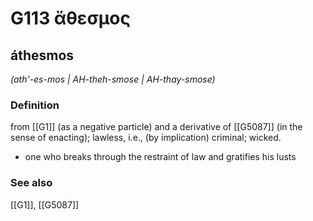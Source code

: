 # G113 ἄθεσμος

## áthesmos

_(ath'-es-mos | AH-theh-smose | AH-thay-smose)_

### Definition

from [[G1]] (as a negative particle) and a derivative of [[G5087]] (in the sense of enacting); lawless, i.e., (by implication) criminal; wicked.

- one who breaks through the restraint of law and gratifies his lusts

### See also

[[G1]], [[G5087]]

